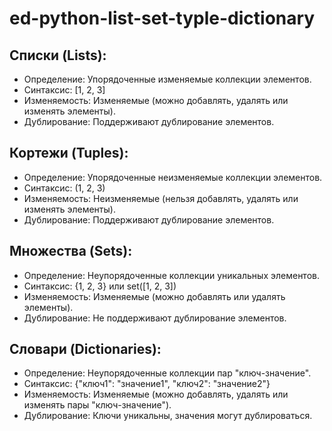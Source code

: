 # ed-python-list-set-typle-dictionary

## Списки (Lists):

- Определение: Упорядоченные изменяемые коллекции элементов.
- Синтаксис: [1, 2, 3]
- Изменяемость: Изменяемые (можно добавлять, удалять или изменять элементы).
- Дублирование: Поддерживают дублирование элементов.

## Кортежи (Tuples):

- Определение: Упорядоченные неизменяемые коллекции элементов.
- Синтаксис: (1, 2, 3)
- Изменяемость: Неизменяемые (нельзя добавлять, удалять или изменять элементы).
- Дублирование: Поддерживают дублирование элементов.

## Множества (Sets):

- Определение: Неупорядоченные коллекции уникальных элементов.
- Синтаксис: {1, 2, 3} или set([1, 2, 3])
- Изменяемость: Изменяемые (можно добавлять или удалять элементы).
- Дублирование: Не поддерживают дублирование элементов.

## Словари (Dictionaries):

- Определение: Неупорядоченные коллекции пар "ключ-значение".
- Синтаксис: {"ключ1": "значение1", "ключ2": "значение2"}
- Изменяемость: Изменяемые (можно добавлять, удалять или изменять пары "ключ-значение").
- Дублирование: Ключи уникальны, значения могут дублироваться.

